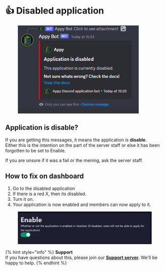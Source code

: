 # 👍 Disabled application

<figure><img src="../../.gitbook/assets/Disabled application.png" alt=""><figcaption></figcaption></figure>

## Application is disable?

If you are getting this messages, it means the application is **disable**. \
Either this is the intention on the part of the server staff or else it has been forgotten to be set to Enable.&#x20;

If you are unsure if it was a fail or the mening, ask the server staff.&#x20;

## How to fix on dashboard

1. Go to the disabled application
2. If there is a red X, then its disabled.&#x20;
3. Turn it on.&#x20;
4. Your application is now enabled and members can now apply to it.&#x20;

<figure><img src="../../.gitbook/assets/Enable" alt=""><figcaption></figcaption></figure>

{% hint style="info" %}
**Support**\
If you have questions about this, please join our [**Support server**](https://discord.com/invite/bDmc55c6zY)**.** We'll be happy to help.
{% endhint %}

